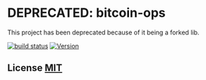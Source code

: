 # DEPRECATED: bitcoin-ops
This project has been deprecated because of it being a forked lib. 

[![build status](https://secure.travis-ci.org/bitcoinjs/bitcoinjs-ops.png)](http://travis-ci.org/bitcoinjs/bitcoin-ops)
[![Version](http://img.shields.io/npm/v/bitcoinjs-ops.svg)](https://www.npmjs.org/package/bitcoin-ops)


## License [MIT](LICENSE)
